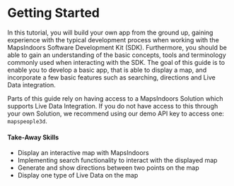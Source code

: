 # Getting Started

In this tutorial, you will build your own app from the ground up, gaining experience with the typical development process when working with the MapsIndoors Software Development Kit (SDK). Furthermore, you should be able to gain an understanding of the basic concepts, tools and terminology commonly used when interacting with the SDK. The goal of this guide is to enable you to develop a basic app, that is able to display a map, and incorporate a few basic features such as searching, directions and Live Data integration.

Parts of this guide rely on having access to a MapsIndoors Solution which supports Live Data Integration. If you do not have access to this through your own Solution, we recommend using our demo API key to access one: `mapspeople3d`.

#### Take-Away Skills[​](https://docs.mapsindoors.com/getting-started/android/v4/#take-away-skills) <a href="#take-away-skills" id="take-away-skills"></a>

* Display an interactive map with MapsIndoors
* Implementing search functionality to interact with the displayed map
* Generate and show directions between two points on the map
* Display one type of Live Data on the map
